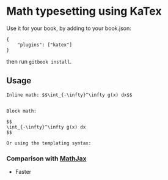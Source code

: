 Math typesetting using KaTex
==============

Use it for your book, by adding to your book.json:

```
{
    "plugins": ["katex"]
}
```

then run `gitbook install`.

## Usage

```
Inline math: $$\int_{-\infty}^\infty g(x) dx$$


Block math:

$$
\int_{-\infty}^\infty g(x) dx
$$

Or using the templating syntax:

```


### Comparison with [MathJax](https://github.com/GitbookIO/plugin-mathjax)

- Faster

